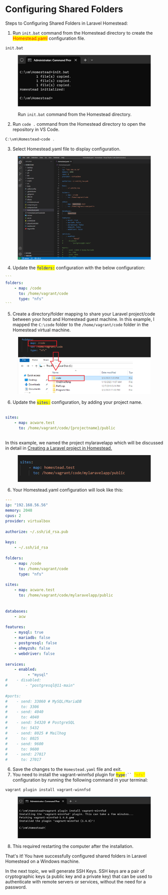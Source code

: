 # Configuring Shared Folders

Steps to Configuring Shared Folders in Laravel Homestead:

1. Run `init.bat` command from the Homestead directory to create the <mark style="color:red;">Homestead.yaml</mark> configuration file.

```bash
init.bat
```

<figure><img src="../.gitbook/assets/image (5) (2).png" alt=""><figcaption><p>Run <code>init.bat</code> command from the Homestead directory.</p></figcaption></figure>

2. Run `code .` command from the Homestead directory to open the repository in VS Code.

```powershell
C:\vm\Homestead>code .
```

3. Select Homestead.yaml file to display configuration.

<figure><img src="../.gitbook/assets/image (22).png" alt=""><figcaption></figcaption></figure>

4. Update the <mark style="color:blue;">`folders:`</mark> configuration with the below configuration:

````yaml
```
folders:
    - map: /code
      to: /home/vagrant/code
      type: "nfs"
```
````

5. Create a directory/folder mapping to share your Laravel project/code between your host and Homestead guest machine. In this example, I mapped the `C:\code` folder to the `/home/vagrant/code` folder in the Homestead virtual machine.

<figure><img src="../.gitbook/assets/image (14).png" alt=""><figcaption></figcaption></figure>

6. Update the <mark style="color:blue;">`sites:`</mark> configuration, by adding your project name.

```yaml

sites:
    - map: acware.test
      to: /home/vagrant/code/{projectname}/public 
      
```

In this example, we named the project mylaravelapp which will be discussed in detail in [Creating a Laravel project in Homestead. ](creating-a-laravel-project-in-homestead..md)

<figure><img src="../.gitbook/assets/image.png" alt=""><figcaption></figcaption></figure>

6. Your Homestead.yaml configuration will look like this:

```yaml
---
ip: "192.168.56.56"
memory: 2048
cpus: 2
provider: virtualbox

authorize: ~/.ssh/id_rsa.pub

keys:
    - ~/.ssh/id_rsa

folders:
    - map: /code
      to: /home/vagrant/code
      type: "nfs"

sites:
    - map: acware.test
      to: /home/vagrant/code/mylaravelapp/public 
    

databases:
    - acw

features:
    - mysql: true
    - mariadb: false
    - postgresql: false
    - ohmyzsh: false
    - webdriver: false

services:
    - enabled:
          - "mysql"
#    - disabled:
#        - "postgresql@11-main"

#ports:
#    - send: 33060 # MySQL/MariaDB
#      to: 3306
#    - send: 4040
#      to: 4040
#    - send: 54320 # PostgreSQL
#      to: 5432
#    - send: 8025 # Mailhog
#      to: 8025
#    - send: 9600
#      to: 9600
#    - send: 27017
#      to: 27017

```

6. Save the changes to the `Homestead.yaml` file and exit.
7. You need to install the vagrant-winnfsd plugin for <mark style="color:blue;">`type`</mark>`:`` `<mark style="color:orange;">`"nfs"`</mark> configuration by running the following command in your terminal:

```powershell
vagrant plugin install vagrant-winnfsd
```

<figure><img src="../.gitbook/assets/image (35).png" alt=""><figcaption></figcaption></figure>

8. This required restarting the computer after the installation.



That's it! You have successfully configured shared folders in Laravel Homestead on a Windows machine.

In the next topic, we will generate SSH Keys. SSH keys are a pair of cryptographic keys (a public key and a private key) that can be used to authenticate with remote servers or services, without the need for a password.

